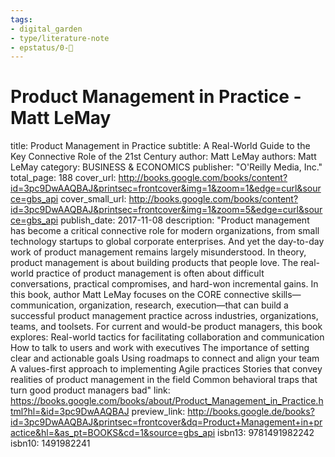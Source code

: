 ```yaml
---
tags: 
- digital_garden
- type/literature-note
- epstatus/0-🌰
---
```

# Product Management in Practice - Matt LeMay

title: Product Management in Practice
subtitle: A Real-World Guide to the Key Connective Role of the 21st Century
author: Matt LeMay
authors: Matt LeMay
category: BUSINESS & ECONOMICS
publisher: "O'Reilly Media, Inc."
total_page: 188
cover_url: http://books.google.com/books/content?id=3pc9DwAAQBAJ&printsec=frontcover&img=1&zoom=1&edge=curl&source=gbs_api
cover_small_url: http://books.google.com/books/content?id=3pc9DwAAQBAJ&printsec=frontcover&img=1&zoom=5&edge=curl&source=gbs_api
publish_date: 2017-11-08
description: "Product management has become a critical connective role for modern organizations, from small technology startups to global corporate enterprises. And yet the day-to-day work of product management remains largely misunderstood. In theory, product management is about building products that people love. The real-world practice of product management is often about difficult conversations, practical compromises, and hard-won incremental gains. In this book, author Matt LeMay focuses on the CORE connective skills—communication, organization, research, execution—that can build a successful product management practice across industries, organizations, teams, and toolsets. For current and would-be product managers, this book explores: Real-world tactics for facilitating collaboration and communication How to talk to users and work with executives The importance of setting clear and actionable goals Using roadmaps to connect and align your team A values-first approach to implementing Agile practices Stories that convey realities of product management in the field Common behavioral traps that turn good product managers bad"
link: https://books.google.com/books/about/Product_Management_in_Practice.html?hl=&id=3pc9DwAAQBAJ
preview_link: http://books.google.de/books?id=3pc9DwAAQBAJ&printsec=frontcover&dq=Product+Management+in+practice&hl=&as_pt=BOOKS&cd=1&source=gbs_api
isbn13: 9781491982242
isbn10: 1491982241

